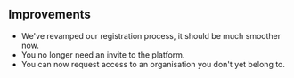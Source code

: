 ## Improvements

* We've revamped our registration process, it should be much smoother now.
* You no longer need an invite to the platform.
* You can now request access to an organisation you don't yet belong to.
